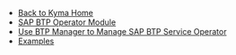 - [Back to Kyma Home](/)
- [SAP BTP Operator Module](README.md)
- [Use BTP Manager to Manage SAP BTP Service Operator](02-10-usage.md)
- [Examples](02-11-examples.md)
